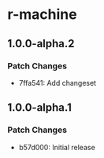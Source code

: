 # r-machine

## 1.0.0-alpha.2

### Patch Changes

- 7ffa541: Add changeset

## 1.0.0-alpha.1

### Patch Changes

- b57d000: Initial release
